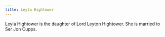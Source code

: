 ```yaml
---
title: Leyla Hightower
---
```


Leyla Hightower is the daughter of Lord Leyton Hightower. She is married to Ser Jon Cupps.


